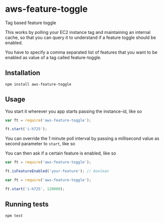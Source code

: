# aws-feature-toggle

Tag based feature toggle

This works by polling your EC2 instance tag and maintaining an internal cache, so 
that you can query it to understand if a feature toggle should be enabled.

You have to specify a comma separated list of features that you want to be enabled as value
of a tag called feature-toggle.

## Installation

`npm install aws-feature-toggle`

## Usage

You start it wherever you app starts passing the instance-id, like so

```javascript
var ft = require('aws-feature-toggle');

ft.start('i-h725');
```

You can override the 1 minute poll interval by passing a millisecond value as
second parameter to `start`, like so

You can then ask if a certain feature is enabled, like so

```javascript
var ft = require('aws-feature-toggle');

ft.isFeatureEnabled('your-feature'); // boolean
```

```javascript
var ft = require('aws-feature-toggle');

ft.start('i-h725', 120000);
```

## Running tests

`npm test`
